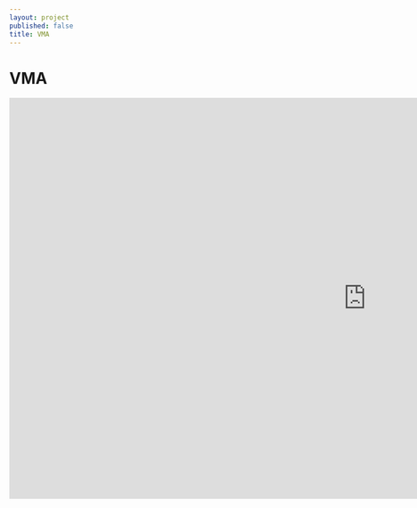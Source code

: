```yaml
---
layout: project
published: false
title: VMA
---
```


# VMA
<div class="flex-video">
<iframe width="1280" height="720" src="https://www.youtube.com/embed/khMPTCzOhWo" frameborder="0" allowfullscreen></iframe>
</div>

